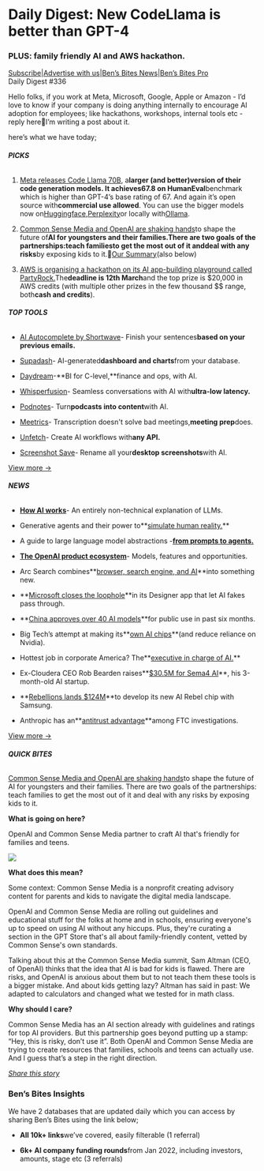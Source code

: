 # Daily Digest: New CodeLlama is better than GPT-4

### PLUS: family friendly AI and AWS hackathon.

[S](https://bensbites.com?utm_source=bensbites\&utm_medium=referral\&utm_campaign=daily-digest-new-codellama-is-better-than-gpt-4)[ubscribe](https://bensbites.com?utm_source=bensbites\&utm_medium=referral\&utm_campaign=daily-digest-new-codellama-is-better-than-gpt-4)|[Advertise with us](https://grizzlyads.com/store/bens-bites?utm_source=bensbites\&utm_medium=referral\&utm_campaign=daily-digest-new-codellama-is-better-than-gpt-4)|[Ben’s Bites News](https://news.bensbites.co/?utm_source=bensbites\&utm_medium=referral\&utm_campaign=daily-digest-new-codellama-is-better-than-gpt-4)|[Ben’s Bites Pro](https://bensbites.beehiiv.com/upgrade)\
Daily Digest #336

Hello folks, if you work at Meta, Microsoft, Google, Apple or Amazon - I’d love to know if your company is doing anything internally to encourage AI adoption for employees; like hackathons, workshops, internal tools etc - reply here🙂I’m writing a post about it.

here’s what we have today;

###### **PICKS**

1. [Meta releases Code Llama 70B](https://twitter.com/aiatmeta/status/1752013879532782075?utm_source=bensbites\&utm_medium=referral\&utm_campaign=daily-digest-new-codellama-is-better-than-gpt-4), a**larger (and better)**version of their code generation models. It achieves**67.8 on HumanEval**benchmark which is higher than GPT-4’s base rating of 67. And again it’s open source with**commercial use allowed**. You can use the bigger models now on[Huggingface](https://huggingface.co/codellama?utm_source=bensbites\&utm_medium=referral\&utm_campaign=daily-digest-new-codellama-is-better-than-gpt-4),[Perplexity](https://twitter.com/AravSrinivas/status/1752177861950152874?utm_source=bensbites\&utm_medium=referral\&utm_campaign=daily-digest-new-codellama-is-better-than-gpt-4)or locally with[Ollama](https://x.com/ollama/status/1752034262101205450?s=20\&utm_source=bensbites\&utm_medium=referral\&utm_campaign=daily-digest-new-codellama-is-better-than-gpt-4).

2. [Common Sense Media and OpenAI are shaking hands](https://www.commonsensemedia.org/press-releases/common-sense-media-and-openai-partner-to-help-teens-and-families?utm_source=bensbites\&utm_medium=referral\&utm_campaign=daily-digest-new-codellama-is-better-than-gpt-4)to shape the future of**AI for youngsters and their families.**There are two goals of the partnerships:**teach families**to get the most out of it and**deal with any risks**by exposing kids to it.🍿[Our Summary](https://bensbites.beehiiv.com/p/openai-common-sense-media-partner-kidsfriendly-ai)(also below)

3. [AWS is organising a hackathon on its AI app-building playground called PartyRock.](https://awspartyrockhackathon.devpost.com/?utm_source=bensbites\&utm_medium=referral\&utm_campaign=daily-digest-new-codellama-is-better-than-gpt-4)The**deadline is 12th March**and the top prize is $20,000 in AWS credits (with multiple other prizes in the few thousand $$ range, both**cash and credits**).

###### **TOP TOOLS**

- [AI Autocomplete by Shortwave](https://www.shortwave.com/blog/ghostwriter-ai-email-autocomplete/?utm_source=bensbites\&utm_medium=referral\&utm_campaign=daily-digest-new-codellama-is-better-than-gpt-4)- Finish your sentences**based on your previous emails.**

- [Supadash](https://www.supadash.co/?utm_source=bensbites\&utm_medium=referral\&utm_campaign=daily-digest-new-codellama-is-better-than-gpt-4)- AI-generated**dashboard and charts**from your database.

- [Daydream](https://daydream.co/?utm_source=bensbites\&utm_medium=referral\&utm_campaign=daily-digest-new-codellama-is-better-than-gpt-4)-\*\*BI for C-level,\*\*finance and ops, with AI.

- [Whisperfusion](https://github.com/collabora/WhisperFusion?utm_source=bensbites\&utm_medium=referral\&utm_campaign=daily-digest-new-codellama-is-better-than-gpt-4)- Seamless conversations with AI with**ultra-low latency.**

- [Podnotes](https://www.podnotes.app/?utm_source=bensbites\&utm_medium=referral\&utm_campaign=daily-digest-new-codellama-is-better-than-gpt-4)- Turn**podcasts into content**with AI.

- [Meetrics](https://www.meetrics.ai/?utm_source=bensbites\&utm_medium=referral\&utm_campaign=daily-digest-new-codellama-is-better-than-gpt-4)- Transcription doesn't solve bad meetings,**meeting prep**does.

- [Unfetch](https://unfetch.com/?utm_source=bensbites\&utm_medium=referral\&utm_campaign=daily-digest-new-codellama-is-better-than-gpt-4)- Create AI workflows with**any API.**

- [Screenshot Save](https://8295598190995.gumroad.com/l/screenshotsave?utm_source=bensbites\&utm_medium=referral\&utm_campaign=daily-digest-new-codellama-is-better-than-gpt-4)- Rename all your**desktop screenshots**with AI.

[View more →](https://news.bensbites.co/tags/show?utm_source=bensbites\&utm_medium=referral\&utm_campaign=daily-digest-new-codellama-is-better-than-gpt-4)

###### **NEWS**

- **[How AI works](https://every.to/p/how-ai-works?utm_source=bensbites\&utm_medium=referral\&utm_campaign=daily-digest-new-codellama-is-better-than-gpt-4)**- An entirely non-technical explanation of LLMs.

- Generative agents and their power to\*\*[simulate human reality.](https://www.ted.com/talks/joon_sung_park_a_simulation_of_human_reality_powered_by_ai?utm_source=bensbites\&utm_medium=referral\&utm_campaign=daily-digest-new-codellama-is-better-than-gpt-4)\*\*

- A guide to large language model abstractions -[**from prompts to agents.**](https://www.twosigma.com/articles/a-guide-to-large-language-model-abstractions/?utm_source=bensbites\&utm_medium=referral\&utm_campaign=daily-digest-new-codellama-is-better-than-gpt-4)

- **[The OpenAI product ecosystem](https://alexsandu.substack.com/p/the-openai-product-ecosystem-models?utm_source=bensbites\&utm_medium=referral\&utm_campaign=daily-digest-new-codellama-is-better-than-gpt-4)**- Models, features and opportunities.

- Arc Search combines\*\*[browser, search engine, and AI](https://www.theverge.com/2024/1/28/24053882/arc-search-browser-web-app-ios?utm_source=bensbites\&utm_medium=referral\&utm_campaign=daily-digest-new-codellama-is-better-than-gpt-4)\*\*into something new.

- \*\*[Microsoft closes the loophole](https://www.404media.co/microsoft-closes-loophole-that-created-ai-porn-of-taylor-swift/?utm_source=bensbites\&utm_medium=referral\&utm_campaign=daily-digest-new-codellama-is-better-than-gpt-4)\*\*in its Designer app that let AI fakes pass through.

- \*\*[China approves over 40 AI models](https://www.reuters.com/technology/china-approves-over-40-ai-models-public-use-past-six-months-2024-01-29/?utm_source=bensbites\&utm_medium=referral\&utm_campaign=daily-digest-new-codellama-is-better-than-gpt-4)\*\*for public use in past six months.

- Big Tech’s attempt at making its\*\*[own AI chips](https://www.nytimes.com/2024/01/29/technology/ai-chips-nvidia-amazon-google-microsoft-meta.html?utm_source=bensbites\&utm_medium=referral\&utm_campaign=daily-digest-new-codellama-is-better-than-gpt-4)\*\*(and reduce reliance on Nvidia).

- Hottest job in corporate America? The\*\*[executive in charge of AI.](https://www.nytimes.com/2024/01/29/technology/us-jobs-ai-chatgpt-tech.html?utm_source=bensbites\&utm_medium=referral\&utm_campaign=daily-digest-new-codellama-is-better-than-gpt-4)\*\*

- Ex-Cloudera CEO Rob Bearden raises\*\*[$30.5M for Sema4 AI](https://www.bloomberg.com/news/articles/2024-01-29/ex-cloudera-ceo-rob-bearden-raises-30-5-million-for-new-ai-startup?utm_source=bensbites\&utm_medium=referral\&utm_campaign=daily-digest-new-codellama-is-better-than-gpt-4)\*\*, his 3-month-old AI startup.

- \*\*[Rebellions lands $124M](https://techcrunch.com/2024/01/29/rebellions-lands-124m-for-ai-chip-rebel-in-collab-with-samsung/?utm_source=bensbites\&utm_medium=referral\&utm_campaign=daily-digest-new-codellama-is-better-than-gpt-4)\*\*to develop its new AI Rebel chip with Samsung.

- Anthropic has an\*\*[antitrust advantage](https://www.theinformation.com/articles/anthropics-antitrust-advantage?utm_source=bensbites\&utm_medium=referral\&utm_campaign=daily-digest-new-codellama-is-better-than-gpt-4)\*\*among FTC investigations.

[View more →](https://news.bensbites.co/tags/news/trending?utm_source=bensbites\&utm_medium=referral\&utm_campaign=daily-digest-new-codellama-is-better-than-gpt-4)

###### **QUICK BITES**

[Common Sense Media and OpenAI are shaking hands](https://www.commonsensemedia.org/press-releases/common-sense-media-and-openai-partner-to-help-teens-and-families?utm_source=bensbites\&utm_medium=referral\&utm_campaign=daily-digest-new-codellama-is-better-than-gpt-4)to shape the future of AI for youngsters and their families. There are two goals of the partnerships: teach families to get the most out of it and deal with any risks by exposing kids to it.

**What is going on here?**

OpenAI and Common Sense Media partner to craft AI that's friendly for families and teens.

![](https://media.beehiiv.com/cdn-cgi/image/fit=scale-down,format=auto,onerror=redirect,quality=80/uploads/asset/file/3d4f2e2e-724f-4a09-9f87-d5cccdbb5643/image.png?t=1706615129)

**What does this mean?**

Some context: Common Sense Media is a nonprofit creating advisory content for parents and kids to navigate the digital media landscape.

OpenAI and Common Sense Media are rolling out guidelines and educational stuff for the folks at home and in schools, ensuring everyone's up to speed on using AI without any hiccups. Plus, they're curating a section in the GPT Store that's all about family-friendly content, vetted by Common Sense's own standards.

Talking about this at the Common Sense Media summit, Sam Altman (CEO, of OpenAI) thinks that the idea that AI is bad for kids is flawed. There are risks, and OpenAI is anxious about them but to not teach them these tools is a bigger mistake. And about kids getting lazy? Altman has said in past: We adapted to calculators and changed what we tested for in math class.

**Why should I care?**

Common Sense Media has an AI section already with guidelines and ratings for top AI providers. But this partnership goes beyond putting up a stamp: “Hey, this is risky, don’t use it”. Both OpenAI and Common Sense Media are trying to create resources that families, schools and teens can actually use. And I guess that’s a step in the right direction.

[*Share this story*](https://bensbites.beehiiv.com/p/openai-common-sense-media-partner-kidsfriendly-ai)

### Ben’s Bites Insights

We have 2 databases that are updated daily which you can access by sharing Ben’s Bites using the link below;

- **All 10k+ links**we’ve covered, easily filterable (1 referral)

- **6k+ AI company funding rounds**from Jan 2022, including investors, amounts, stage etc (3 referrals)
